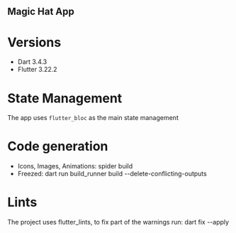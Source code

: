 ## Magic Hat App

# Versions
- Dart 3.4.3
- Flutter 3.22.2

# State Management
The app uses `flutter_bloc` as the main state management

# Code generation
- Icons, Images, Animations: spider build
- Freezed: dart run build_runner build --delete-conflicting-outputs

# Lints
The project uses flutter_lints, to fix part of the warnings run:
dart fix --apply